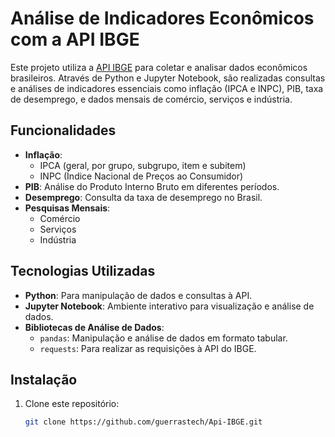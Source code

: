 
# Análise de Indicadores Econômicos com a API IBGE

Este projeto utiliza a [API IBGE](https://servicodados.ibge.gov.br/api/docs/) para coletar e analisar dados econômicos brasileiros. Através de Python e Jupyter Notebook, são realizadas consultas e análises de indicadores essenciais como inflação (IPCA e INPC), PIB, taxa de desemprego, e dados mensais de comércio, serviços e indústria.

## Funcionalidades

- **Inflação**:
  - IPCA (geral, por grupo, subgrupo, item e subitem)
  - INPC (Índice Nacional de Preços ao Consumidor)
- **PIB**: Análise do Produto Interno Bruto em diferentes períodos.
- **Desemprego**: Consulta da taxa de desemprego no Brasil.
- **Pesquisas Mensais**:
  - Comércio
  - Serviços
  - Indústria

## Tecnologias Utilizadas

- **Python**: Para manipulação de dados e consultas à API.
- **Jupyter Notebook**: Ambiente interativo para visualização e análise de dados.
- **Bibliotecas de Análise de Dados**:
  - `pandas`: Manipulação e análise de dados em formato tabular.
  - `requests`: Para realizar as requisições à API do IBGE.

## Instalação

1. Clone este repositório:
   ```bash
   git clone https://github.com/guerrastech/Api-IBGE.git
